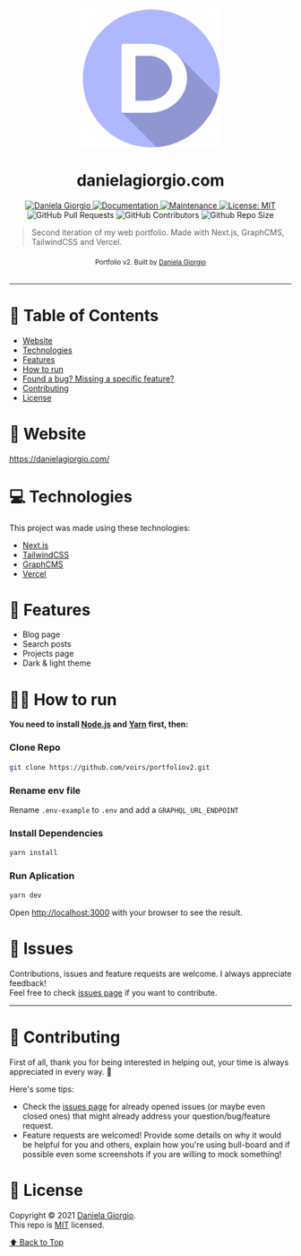 <p align="center">
   <img alt="Portfolio logo" src="./.github/images/logo.png"  width="250"/>
</p>
 
<h1 align="center">danielagiorgio.com</h1>

<p align="center">	
   <a href="https://linkedin.com/in/danielagiorgio">
      <img alt="Daniela Giorgio" src="https://img.shields.io/badge/-voirs-6868DF?style=flat&logo=Linkedin&logoColor=white" />
   </a>
  <a href="https://github.com/voirs/portfoliov2#readme">
    <img alt="Documentation" src="https://img.shields.io/badge/documentation-yes-6868DF.svg" target="_blank" />
  </a>
  <a href="https://github.com/voirs/portfoliov2/graphs/commit-activity">
    <img alt="Maintenance" src="https://img.shields.io/badge/Maintained%3F-yes-6868DF.svg" target="_blank" />
  </a>
  <a href="https://github.com/voirs/portfoliov2/blob/master/LICENSE">
    <img alt="License: MIT" src="https://img.shields.io/badge/License-MIT-6868DF.svg" target="_blank" />
  </a>
  <img alt="GitHub Pull Requests" src="https://img.shields.io/github/issues-pr/voirs/portfoliov2?color=6868DF" />
  <img alt="GitHub Contributors" src="https://img.shields.io/github/contributors/voirs/portfoliov2?color=6868DF" />
  <img alt="Github Repo Size" src="https://img.shields.io/github/repo-size/voirs/portfoliov2?color=6868DF" />
</p>

> Second iteration of my web portfolio. Made with Next.js, GraphCMS, TailwindCSS and Vercel.

<div align="center">
  <sub>Portfolio v2. Built by
    <a href="https://github.com/voirs">Daniela Giorgio</a>
  </sub>
</div>

<br />

---

# :pushpin: Table of Contents

* [Website](#eyes-website)
* [Technologies](#computer-technologies)
* [Features](#rocket-features)
* [How to run](#construction_worker_woman-how-to-run)
* [Found a bug? Missing a specific feature?](#bug-issues)
* [Contributing](#handshake-contributing)
* [License](#closed_book-license)

# :eyes: Website
https://danielagiorgio.com/

# :computer: Technologies
This project was made using these technologies:

* [Next.js](https://nextjs.org/)     
* [TailwindCSS](https://tailwindcss.com)      
* [GraphCMS](https://graphcms.com/)    
* [Vercel](https://vercel.com/)     

# :rocket: Features

- Blog page
- Search posts
- Projects page
- Dark & light theme

  
# :construction_worker_woman: How to run
**You need to install [Node.js](https://nodejs.org/en/download/) and [Yarn](https://yarnpkg.com/) first, then:**

### Clone Repo
```bash
git clone https://github.com/voirs/portfoliov2.git
```
### Rename env file
Rename `.env-example` to `.env` and add a `GRAPHQL_URL_ENDPOINT`
### Install Dependencies
```bash
yarn install
```
### Run Aplication
```bash 
yarn dev 
```

Open [http://localhost:3000](http://localhost:3000) with your browser to see the result.
<br>

# :bug: Issues


Contributions, issues and feature requests are welcome. I always appreciate feedback! <br />
Feel free to check [issues page](https://github.com/voirs/portfoliov2/issues) if you want to contribute.<br />

---


# :handshake: Contributing
First of all, thank you for being interested in helping out, your time is always appreciated in every way. :100:

Here's some tips:

* Check the [issues page](https://github.com/voirs/portfoliov2/issues) for already opened issues (or maybe even closed ones) that might already address your question/bug/feature request.
* Feature requests are welcomed! Provide some details on why it would be helpful for you and others, explain how you're using bull-board and if possible even some screenshots if you are willing to mock something!


# :closed_book: License

Copyright © 2021 [Daniela Giorgio](https://github.com/voirs).<br />
This repo is [MIT](https://github.com/voirs/portfolio/blob/main/LICENSE) licensed.


[⬆ Back to Top](#pushpin-table-of-contents)
